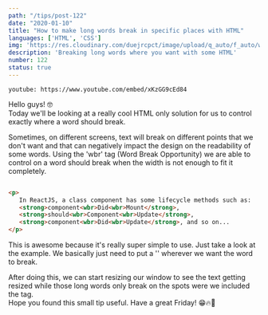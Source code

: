 ```yaml
---
path: "/tips/post-122"
date: "2020-01-10"
title: "How to make long words break in specific places with HTML"
languages: ['HTML', 'CSS']
img: 'https://res.cloudinary.com/duejrcpct/image/upload/q_auto/f_auto/w_1000/v1587590515/tips/122-1_bdiefk.png'
description: 'Breaking long words where you want with some HTML'
number: 122
status: true
---
```


`youtube: https://www.youtube.com/embed/xKzGG9cEd84`

Hello guys! 🤓  
Today we'll be looking at a really cool HTML only solution for us to control exactly where a word should break. 

Sometimes, on different screens, text will break on different points that we don't want and that can negatively impact the design on the readability of some words. Using the 'wbr' tag (Word Break Opportunity) we are able to control on a word should break when the width is not enough to fit it completely.

 ```html

<p>
    In ReactJS, a class component has some lifecycle methods such as: 
    <strong>component<wbr>Did<wbr>Mount</strong>,
    <strong>should<wbr>Component<wbr>Update</strong>,
    <strong>component<wbr>Did<wbr>Update</strong>, and so on...
</p>

 ```

This is awesome because it's really super simple to use. Just take a look at the example. We basically just need to put a '<wbr>' wherever we want the word to break.


After doing this, we can start resizing our window to see the text getting resized while those long words only break on the spots were we included the tag.  
Hope you found this small tip useful. Have a great Friday! 😁🔥🎉